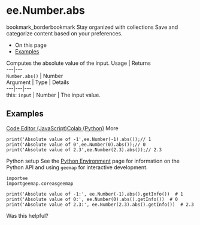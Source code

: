  
#  ee.Number.abs
bookmark_borderbookmark Stay organized with collections  Save and categorize content based on your preferences.
  * On this page
  * [Examples](https://developers.google.com/earth-engine/apidocs/ee-number-abs#examples)


Computes the absolute value of the input.
Usage | Returns  
---|---  
`Number.abs()` | Number  
Argument | Type | Details  
---|---|---  
this: `input` | Number | The input value.  
## Examples
[Code Editor (JavaScript)](https://developers.google.com/earth-engine/apidocs/ee-number-abs#code-editor-javascript-sample)[Colab (Python)](https://developers.google.com/earth-engine/apidocs/ee-number-abs#colab-python-sample) More
```
print('Absolute value of -1',ee.Number(-1).abs());// 1
print('Absolute value of 0',ee.Number(0).abs());// 0
print('Absolute value of 2.3',ee.Number(2.3).abs());// 2.3
```
Python setup
See the [ Python Environment](https://developers.google.com/earth-engine/guides/python_install) page for information on the Python API and using `geemap` for interactive development.
```
importee
importgeemap.coreasgeemap
```
```
print('Absolute value of -1:', ee.Number(-1).abs().getInfo())  # 1
print('Absolute value of 0:', ee.Number(0).abs().getInfo())  # 0
print('Absolute value of 2.3:', ee.Number(2.3).abs().getInfo())  # 2.3
```

Was this helpful?
